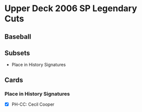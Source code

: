 # Upper Deck 2006 SP Legendary Cuts
## Baseball

## Subsets

- Place in History Signatures

## Cards

### Place in History Signatures
- [x] PH-CC: Cecil Cooper<br>
